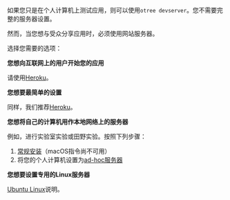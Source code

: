 如果您只是在个人计算机上测试应用，则可以使用`otree devserver`。您不需要完整的服务器设置。

然而，当您想与受众分享应用时，必须使用网站服务器。

选择您需要的选项：

**您想向互联网上的用户开始您的应用**

请使用[Heroku]()。

**您想要最简单的设置**

同样，我们推荐[Heroku]()。

**您想将自己的计算机用作本地网络上的服务器**

例如，进行实验室实验或田野实验。按照下列步骤：

1. [常规安装]()（macOS指令尚不可用）
2. 将您的个人计算机设置为[ad-hoc服务器]()

**您想要设置专用的Linux服务器**

[Ubuntu Linux]()说明。